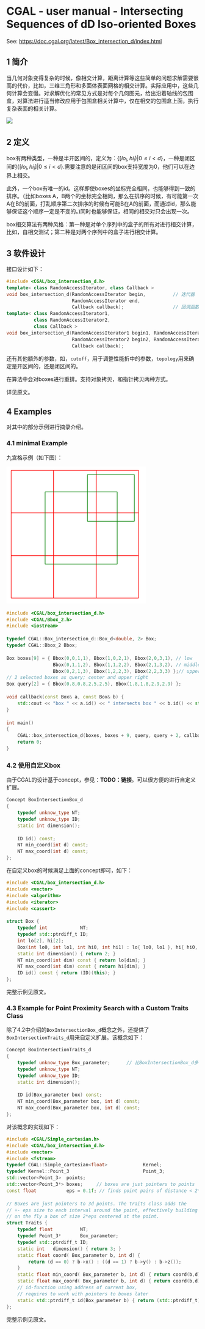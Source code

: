 # CGAL - user manual - Intersecting Sequences of dD Iso-oriented Boxes   

See: https://doc.cgal.org/latest/Box_intersection_d/index.html

## 1 简介

当几何对象变得复杂的时候，像相交计算，距离计算等这些简单的问题求解需要很高的代价，比如，三维三角形和多面体表面网格的相交计算。实际应用中，这些几何计算会变慢。对求解优化的常见方式是对每个几何图元，给出沿着轴线的包围盒，对算法进行适当修改应用于包围盒相关计算中，仅在相交的包围盒上面，执行复杂表面的相关计算。

![](https://doc.cgal.org/latest/Box_intersection_d/box_inters.png)

## 2 定义

box有两种类型，一种是半开区间的，定义为：$\{[lo_i,hi_i)|0\le i\lt d\}$，一种是闭区间的$\{[lo_i,hi_i]|0\le i\lt d\}$.需要注意的是闭区间的box支持宽度为0，他们可以在边界上相交。

此外，一个box有唯一的id。这样即使boxes的坐标完全相同，也能够得到一致的排序。（比如boxes A，B两个的坐标完全相同，那么在排序的时候，有可能第一次A在B的前面，打乱顺序第二次排序的时候有可能B在A的前面，而通过id，那么能够保证这个顺序一定是不变的。)同时也能够保证，相同的相交对只会出现一次。

box相交算法有两种风格：第一种是对单个序列中的盒子的所有对进行相交计算，比如，自相交测试；第二种是对两个序列中的盒子进行相交计算。

## 3 软件设计

接口设计如下：

```c++
#include <CGAL/box_intersection_d.h>
template< class RandomAccessIterator, class Callback >
void box_intersection_d(RandomAccessIterator begin,          // 迭代器
                        RandomAccessIterator end,
                        Callback callback);                  // 回调函数
template< class RandomAccessIterator1, 
          class RandomAccessIterator2, 
          class Callback >
void box_intersection_d(RandomAccessIterator1 begin1, RandomAccessIterator1 end1,
                        RandomAccessIterator2 begin2, RandomAccessIterator2 end2,
                        Callback callback);
```

还有其他额外的参数，如，`cutoff`，用于调整性能折中的参数，`topology`用来确定是开区间的，还是闭区间的。

在算法中会对boxes进行重排。支持对象拷贝，和指针拷贝两种方式。

详见原文。

## 4 Examples

对其中的部分示例进行摘录介绍。

### 4.1 minimal Example

九宫格示例（如下图）：

![](./image/box-example.png)

```c++
#include <CGAL/box_intersection_d.h>
#include <CGAL/Bbox_2.h>
#include <iostream>

typedef CGAL::Box_intersection_d::Box_d<double, 2> Box;
typedef CGAL::Bbox_2 Bbox;

Box boxes[9] = { Bbox(0,0,1,1), Bbox(1,0,2,1), Bbox(2,0,3,1), // low
                 Bbox(0,1,1,2), Bbox(1,1,2,2), Bbox(2,1,3,2), // middle
                 Bbox(0,2,1,3), Bbox(1,2,2,3), Bbox(2,2,3,3) };// upper
// 2 selected boxes as query; center and upper right
Box query[2] = { Bbox(0.8,0.8,2.5,2.5), Bbox(1.8,1.8,2.9,2.9) };

void callback(const Box& a, const Box& b) {
    std::cout << "box " << a.id() << " intersects box " << b.id() << std::endl;
}

int main()
{
    CGAL::box_intersection_d(boxes, boxes + 9, query, query + 2, callback);
    return 0;
}
```

### 4.2 使用自定义box

由于CGAL的设计基于concept，参见：**TODO：链接**。可以很方便的进行自定义扩展。

```c++
Concept BoxIntersectionBox_d
{
    typedef unknow_type NT;
    typedef unknow_type ID;
    static int dimension();
    
    ID id() const;
    NT min_coord(int d) const;
    NT max_coord(int d) const;
};
```

在自定义box的时候满足上面的concept即可，如下：

```c++
#include <CGAL/box_intersection_d.h>
#include <vector>
#include <algorithm>
#include <iterator>
#include <cassert>

struct Box {
    typedef int            NT;
    typedef std::ptrdiff_t ID;
    int lo[2], hi[2];
    Box(int lo0, int lo1, int hi0, int hi1) : lo{ lo0, lo1 }, hi{ hi0, hi1 } {}
    static int dimension() { return 2; }
    NT min_coord(int dim) const { return lo[dim]; }
    NT max_coord(int dim) const { return hi[dim]; }
    ID id() const { return (ID)(this); }
};
```

完整示例见原文。

###    4.3 Example for Point Proximity Search with a Custom Traits Class

除了4.2中介绍的`BoxIntersectionBox_d`概念之外，还提供了`BoxIntersectionTraits_d`用来自定义扩展。该概念如下：

```c++
Concept BoxIntersectionTraits_d
{
    typedef unknow_type Box_parameter;      // 比BoxIntersectionBox_d多了这个类型
    typedef unknow_type NT;
    typedef unknow_type ID;
    static int dimension();
    
    ID id(Box_parameter box) const;
    NT min_coord(Box_parameter box, int d) const;
    NT max_coord(Box_parameter box, int d) const;
};
```

对该概念的实现如下：

```c++
#include <CGAL/Simple_cartesian.h>
#include <CGAL/box_intersection_d.h>
#include <vector>
#include <fstream>
typedef CGAL::Simple_cartesian<float>             Kernel;
typedef Kernel::Point_3                           Point_3;
std::vector<Point_3>  points;
std::vector<Point_3*> boxes;     // boxes are just pointers to points
const float           eps = 0.1f; // finds point pairs of distance < 2*eps

// Boxes are just pointers to 3d points. The traits class adds the
// +- eps size to each interval around the point, effectively building
// on the fly a box of size 2*eps centered at the point.
struct Traits {
    typedef float          NT;
    typedef Point_3*       Box_parameter;
    typedef std::ptrdiff_t ID;
    static int   dimension() { return 3; }
    static float coord( Box_parameter b, int d) {
        return (d == 0) ? b->x() : ((d == 1) ? b->y() : b->z());
    }
    static float min_coord( Box_parameter b, int d) { return coord(b,d)-eps;}
    static float max_coord( Box_parameter b, int d) { return coord(b,d)+eps;}
    // id-function using address of current box,
    // requires to work with pointers to boxes later
    static std::ptrdiff_t id(Box_parameter b) { return (std::ptrdiff_t)(b); }
};
```

完整示例见原文。